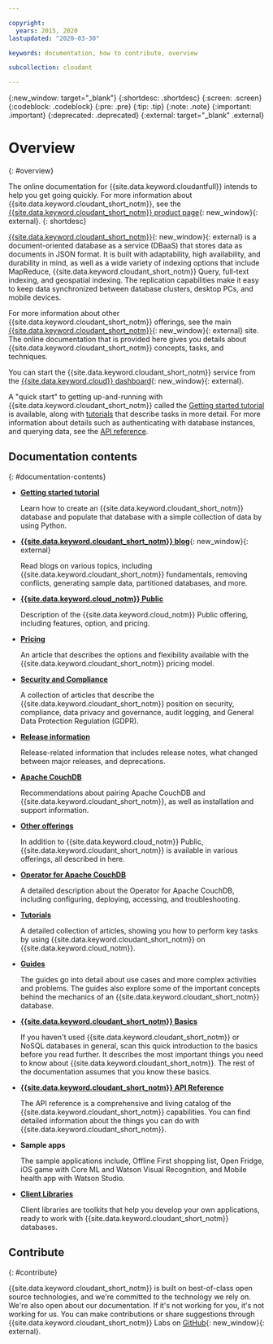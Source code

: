 ```yaml
---

copyright:
  years: 2015, 2020
lastupdated: "2020-03-30"

keywords: documentation, how to contribute, overview

subcollection: cloudant

---
```


{:new_window: target="_blank"}
{:shortdesc: .shortdesc}
{:screen: .screen}
{:codeblock: .codeblock}
{:pre: .pre}
{:tip: .tip}
{:note: .note}
{:important: .important}
{:deprecated: .deprecated}
{:external: target="_blank" .external}

<!-- Acrolinx: 2020-03-18 -->

# Overview
{: #overview}

The online documentation for {{site.data.keyword.cloudantfull}} intends to help you get going quickly. For more information about {{site.data.keyword.cloudant_short_notm}}, see the [{{site.data.keyword.cloudant_short_notm}} product page](https://www.ibm.com/cloud/cloudant){: new_window}{: external}.
{: shortdesc}

[{{site.data.keyword.cloudant_short_notm}}](https://www.youtube.com/watch?v=qdMTLK2vYoI){: new_window}{: external}
is a document-oriented database as a service (DBaaS) that stores data as documents in JSON format.
It is built with adaptability,
high availability,
and durability in mind, as well as a wide variety of indexing options that include MapReduce,
{{site.data.keyword.cloudant_short_notm}} Query,
full-text indexing,
and geospatial indexing.
The replication capabilities make it easy to keep data synchronized between database clusters,
desktop PCs,
and mobile devices.

For more information about other {{site.data.keyword.cloudant_short_notm}} offerings,
see the main [{{site.data.keyword.cloudant_short_notm}}](https://www.ibm.com/cloud/cloudant){: new_window}{: external} site.
The online documentation that is provided here gives you
details about {{site.data.keyword.cloudant_short_notm}} concepts,
tasks, and techniques.

You can start the {{site.data.keyword.cloudant_short_notm}} service from the [{{site.data.keyword.cloud}} dashboard](https://cloud.ibm.com/catalog/services/cloudant){: new_window}{: external}.

A "quick start" to getting up-and-running with {{site.data.keyword.cloudant_short_notm}}
called the [Getting started tutorial](/docs/Cloudant?topic=cloudant-getting-started-with-cloudant) is available,
along with [tutorials](/docs/Cloudant?topic=cloudant-creating-an-ibm-cloudant-instance-on-ibm-cloud#creating-an-ibm-cloudant-instance-on-ibm-cloud) that describe tasks in more detail.
For more information about details such as authenticating with database instances,
and querying data, see the [API reference](/docs/Cloudant?topic=cloudant-api-reference-overview#api-reference-overview).

## Documentation contents
{: #documentation-contents}

*	[**Getting started tutorial**](/docs/Cloudant?topic=cloudant-getting-started-with-cloudant) 

	Learn how to create an {{site.data.keyword.cloudant_short_notm}} database and populate that database with a simple collection of data by using Python.

*	[**{{site.data.keyword.cloudant_short_notm}} blog**](https://blog.cloudant.com/){: new_window}{: external}

	Read blogs on various topics, including {{site.data.keyword.cloudant_short_notm}} fundamentals, removing conflicts, generating sample data, partitioned databases, and more. 

*	[**{{site.data.keyword.cloud_notm}} Public**](/docs/Cloudant?topic=cloudant-ibm-cloud-public#ibm-cloud-public)

	Description of the {{site.data.keyword.cloud_notm}} Public offering, including features, option, and pricing. 

*	[**Pricing**](/docs/Cloudant?topic=cloudant-pricing#pricing)

	An article that describes the options and flexibility available with the {{site.data.keyword.cloudant_short_notm}} pricing model. 

*	[**Security and Compliance**](/docs/Cloudant?topic=cloudant-security#security)

	A collection of articles that describe the {{site.data.keyword.cloudant_short_notm}} position on security, compliance, data privacy and governance, audit logging, and General Data Protection Regulation (GDPR).

*	[**Release information**](/docs/Cloudant?topic=cloudant-release-notes#release-notes)

	Release-related information that includes release notes, what changed between major releases, and deprecations. 

*   [**Apache CouchDB**](/docs/Cloudant?topic=cloudant-apache-couchdb-overview) 

	Recommendations about pairing Apache CouchDB and {{site.data.keyword.cloudant_short_notm}}, as well as installation and support information. 

*	[**Other offerings**](/docs/Cloudant?topic=cloudant-ibm-cloud-dedicated#ibm-cloud-dedicated)

	In addition to {{site.data.keyword.cloud_notm}} Public, {{site.data.keyword.cloudant_short_notm}} is available in various offerings, all described in here.

*	[**Operator for Apache CouchDB**](/docs/Cloudant?topic=cloudant-apache-couchdb-operator)

	A detailed description about the Operator for Apache CouchDB, including configuring, deploying, accessing, and troubleshooting. 

*   [**Tutorials**](/docs/Cloudant?topic=cloudant-creating-an-ibm-cloudant-instance-on-ibm-cloud#creating-an-ibm-cloudant-instance-on-ibm-cloud)

	A detailed collection of articles,
  showing you how to perform key tasks by using {{site.data.keyword.cloudant_short_notm}} on {{site.data.keyword.cloud_notm}}.

*	[**Guides**](/docs/Cloudant?topic=cloudant-authorized-curl-acurl-#authorized-curl-acurl-) 

	The guides go into detail about
	use cases and more complex activities and problems.
	The guides also explore some of the important concepts behind the mechanics of an {{site.data.keyword.cloudant_short_notm}} database.

*	[**{{site.data.keyword.cloudant_short_notm}} Basics**](/docs/Cloudant?topic=cloudant-ibm-cloudant-basics#ibm-cloudant-basics) 	
	
	If you haven't used {{site.data.keyword.cloudant_short_notm}} or NoSQL databases in general,
	scan this quick introduction to the basics before you read further.
	It describes the most important things you need to know about {{site.data.keyword.cloudant_short_notm}}.
	The rest of the documentation assumes that you know these basics.

*	[**{{site.data.keyword.cloudant_short_notm}} API Reference**](/docs/Cloudant?topic=cloudant-api-reference-overview#api-reference-overview) 

	The API reference is a
	comprehensive and living catalog of the {{site.data.keyword.cloudant_short_notm}} capabilities.
	You can find detailed information about the things you can do with {{site.data.keyword.cloudant_short_notm}}.

*	**Sample apps** 
	
	The sample applications include, Offline First shopping list, Open Fridge, iOS game with Core ML and Watson Visual Recognition, and Mobile health app with Watson Studio. 

*	[**Client Libraries**](/docs/Cloudant?topic=cloudant-client-libraries#client-libraries)
	
	Client libraries are toolkits that
	help you develop your own applications,
	ready to work with {{site.data.keyword.cloudant_short_notm}} databases.

## Contribute
{: #contribute}

{{site.data.keyword.cloudant_short_notm}} is built on best-of-class open source technologies,
and we're committed to the technology we rely on.
We're also open about our documentation.
If it's not working for you,
it's not working for us.
You can make contributions or share suggestions through
{{site.data.keyword.cloudant_short_notm}} Labs on [GitHub](https://github.com/cloudant-labs/slate){: new_window}{: external}.
